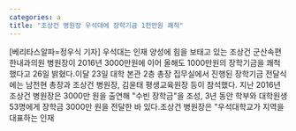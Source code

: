 ```yaml
---
categories: a
title: "조상건 병원장 우석대에 장학기금 1천만원 쾌척"
---
```

[베리타스알파=정우식 기자] 우석대는 인재 양성에 힘을 보태고 있는 조상건 군산속편한내과의원 병원장이 2016년 3000만원에 이어 올해도 1000만원의 장학기금을 쾌척했다고 26일 밝혔다.이달 23일 대학 본관 2층 총장 집무실에서 진행된 장학기금 전달식에는 남천현 총장과 조상건 병원장, 김윤태 평생교육원장 등이 참석했다. 지난 2016년 조상건 병원장은 3000만 원을 출연해 "수빈 장학금"을 조성, 3년 동안 학부와 대학원생 53명에게 장학금 3000만 원을 전달한 바 있다.조상건 병원장은 "우석대학교가 지역을 대표하는 인재